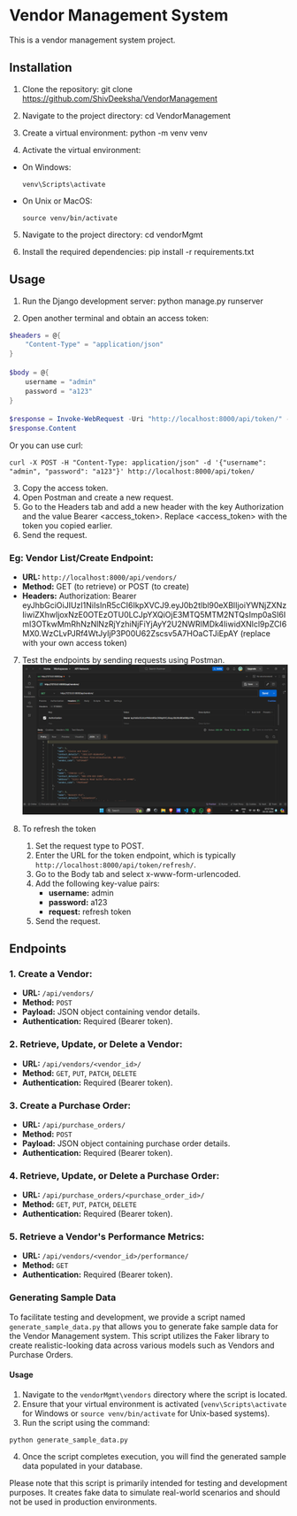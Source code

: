 # Vendor Management System

This is a vendor management system project.

## Installation

1. Clone the repository:
git clone https://github.com/ShivDeeksha/VendorManagement


2. Navigate to the project directory:
cd VendorManagement


3. Create a virtual environment:
python -m venv venv


4. Activate the virtual environment:
- On Windows:
  ```
  venv\Scripts\activate
  ```
- On Unix or MacOS:
  ```
  source venv/bin/activate
  ```

5. Navigate to the project directory:
cd vendorMgmt

6. Install the required dependencies:
pip install -r requirements.txt


## Usage

1. Run the Django development server:
python manage.py runserver


2. Open another terminal and obtain an access token:

```powershell
$headers = @{
    "Content-Type" = "application/json"
}

$body = @{
    username = "admin"
    password = "a123"
}

$response = Invoke-WebRequest -Uri "http://localhost:8000/api/token/" -Method Post -Headers $headers -Body ($body | ConvertTo-Json)
$response.Content
```
Or you can use curl:
```
curl -X POST -H "Content-Type: application/json" -d '{"username": "admin", "password": "a123"}' http://localhost:8000/api/token/
```
3. Copy the access token.
4. Open Postman and create a new request.
5. Go to the Headers tab and add a new header with the key Authorization and the value Bearer <access_token>. Replace <access_token> with the token you copied earlier.
6. Send the request.
### Eg: Vendor List/Create Endpoint:
- **URL:** `http://localhost:8000/api/vendors/`
- **Method:** GET (to retrieve) or POST (to create)
- **Headers:** 
Authorization: Bearer eyJhbGciOiJIUzI1NiIsInR5cCI6IkpXVCJ9.eyJ0b2tlbl90eXBlIjoiYWNjZXNzIiwiZXhwIjoxNzE0OTEzOTU0LCJpYXQiOjE3MTQ5MTM2NTQsImp0aSI6ImI3OTkwMmRhNzNlNzRjYzhiNjFiYjAyY2U2NWRlMDk4IiwidXNlcl9pZCI6MX0.WzCLvPJRf4WtJyIjP3P00U62Zscsv5A7HOaCTJiEpAY
(replace with your own access token)
7. Test the endpoints by sending requests using Postman.
![vendors List](images/Vendor_list.png)

8. To refresh the token 
   1. Set the request type to POST.
   2. Enter the URL for the token endpoint, which is typically `http://localhost:8000/api/token/refresh/`.
   3. Go to the Body tab and select x-www-form-urlencoded.
   4. Add the following key-value pairs:
      - **username:** admin
      - **password:** a123
      - **request:**  refresh token
   5. Send the request.
## Endpoints

### 1. Create a Vendor:
   - **URL:** `/api/vendors/`
   - **Method:** `POST`
   - **Payload:** JSON object containing vendor details.
   - **Authentication:** Required (Bearer token).

### 2. Retrieve, Update, or Delete a Vendor:
   - **URL:** `/api/vendors/<vendor_id>/`
   - **Method:** `GET`, `PUT`, `PATCH`, `DELETE`
   - **Authentication:** Required (Bearer token).

### 3. Create a Purchase Order:
   - **URL:** `/api/purchase_orders/`
   - **Method:** `POST`
   - **Payload:** JSON object containing purchase order details.
   - **Authentication:** Required (Bearer token).

### 4. Retrieve, Update, or Delete a Purchase Order:
   - **URL:** `/api/purchase_orders/<purchase_order_id>/`
   - **Method:** `GET`, `PUT`, `PATCH`, `DELETE`
   - **Authentication:** Required (Bearer token).

### 5. Retrieve a Vendor's Performance Metrics:
   - **URL:** `/api/vendors/<vendor_id>/performance/`
   - **Method:** `GET`
   - **Authentication:** Required (Bearer token).

### Generating Sample Data

To facilitate testing and development, we provide a script named `generate_sample_data.py` that allows you to generate fake sample data for the Vendor Management system. This script utilizes the Faker library to create realistic-looking data across various models such as Vendors and Purchase Orders.

#### Usage

1. Navigate to the `vendorMgmt\vendors` directory where the script is located.
2. Ensure that your virtual environment is activated (`venv\Scripts\activate` for Windows or `source venv/bin/activate` for Unix-based systems).
3. Run the script using the command:
```
python generate_sample_data.py
```
4. Once the script completes execution, you will find the generated sample data populated in your database.

Please note that this script is primarily intended for testing and development purposes. It creates fake data to simulate real-world scenarios and should not be used in production environments.
